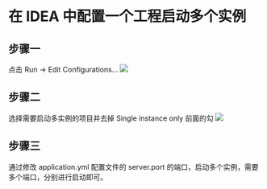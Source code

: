 # 在 IDEA 中配置一个工程启动多个实例
## 步骤一
点击 Run -> Edit Configurations...
![](https://note.youdao.com/yws/public/resource/64aa017b48e3414b16c7fada51cb5c51/xmlnote/5737200DE71A42189FEBC926ECB69FAA/172)
## 步骤二
选择需要启动多实例的项目并去掉 Single instance only 前面的勾
![](https://note.youdao.com/yws/public/resource/64aa017b48e3414b16c7fada51cb5c51/xmlnote/71A8FD6813C24859B3D97D70DB2D815D/174)
## 步骤三
通过修改 application.yml 配置文件的 server.port 的端口，启动多个实例，需要多个端口，分别进行启动即可。